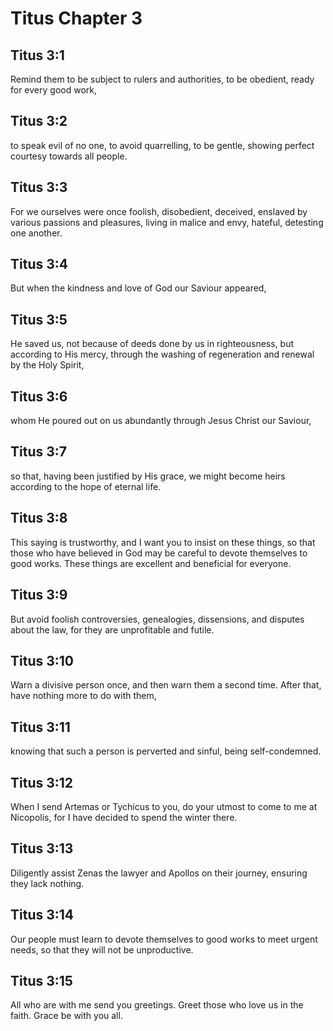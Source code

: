 # Titus Chapter 3

## Titus 3:1
Remind them to be subject to rulers and authorities, to be obedient, ready for every good work,

## Titus 3:2
to speak evil of no one, to avoid quarrelling, to be gentle, showing perfect courtesy towards all people.

## Titus 3:3
For we ourselves were once foolish, disobedient, deceived, enslaved by various passions and pleasures, living in malice and envy, hateful, detesting one another.

## Titus 3:4
But when the kindness and love of God our Saviour appeared,

## Titus 3:5
He saved us, not because of deeds done by us in righteousness, but according to His mercy, through the washing of regeneration and renewal by the Holy Spirit,

## Titus 3:6
whom He poured out on us abundantly through Jesus Christ our Saviour,

## Titus 3:7
so that, having been justified by His grace, we might become heirs according to the hope of eternal life.

## Titus 3:8
This saying is trustworthy, and I want you to insist on these things, so that those who have believed in God may be careful to devote themselves to good works. These things are excellent and beneficial for everyone.

## Titus 3:9
But avoid foolish controversies, genealogies, dissensions, and disputes about the law, for they are unprofitable and futile.

## Titus 3:10
Warn a divisive person once, and then warn them a second time. After that, have nothing more to do with them,

## Titus 3:11
knowing that such a person is perverted and sinful, being self-condemned.

## Titus 3:12
When I send Artemas or Tychicus to you, do your utmost to come to me at Nicopolis, for I have decided to spend the winter there.

## Titus 3:13
Diligently assist Zenas the lawyer and Apollos on their journey, ensuring they lack nothing.

## Titus 3:14
Our people must learn to devote themselves to good works to meet urgent needs, so that they will not be unproductive.

## Titus 3:15
All who are with me send you greetings. Greet those who love us in the faith. Grace be with you all.

